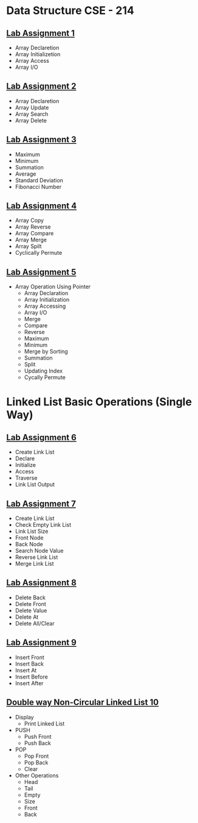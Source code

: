 # Data Structure CSE - 214

## [Lab Assignment 1](lab1)
* Array Declaretion 
* Array Initializetion 
* Array Access
* Array I/O

## [Lab Assignment 2](lab2)
* Array Declaretion 
* Array Update
* Array Search
* Array Delete

## [Lab Assignment 3](lab3)
* Maximum 
* Minimum
* Summation
* Average
* Standard Deviation
* Fibonacci Number

## [Lab Assignment 4](lab4)
* Array Copy
* Array Reverse
* Array Compare
* Array Merge
* Array Spilt
* Cyclically Permute

## [Lab Assignment 5](lab5)
* Array Operation Using Pointer
  - Array Declaration
  - Array Initialization 
  - Array Accessing 
  - Array I/O 
  - Merge
  - Compare
  - Reverse
  - Maximum
  - Minimum
  - Merge by Sorting
  - Summation
  - Split
  - Updating Index
  - Cycally Permute



# Linked List Basic Operations (Single Way)

## [Lab Assignment 6](lab6)
* Create Link List
* Declare 
* Initialize
* Access
* Traverse
* Link List Output

## [Lab Assignment 7](lab7)
* Create Link List
* Check Empty Link List
* Link List Size
* Front Node
* Back Node
* Search Node Value
* Reverse Link List
* Merge Link List

## [Lab Assignment 8](lab8)
* Delete Back
* Delete Front
* Delete Value
* Delete At
* Delete All/Clear

## [Lab Assignment 9](lab9)
* Insert Front
* Insert Back
* Insert At
* Insert Before
* Insert After

## [Double way Non-Circular Linked List 10](lab10)
* Display
  - Print Linked List
* PUSH
  - Push Front
  - Push Back
* POP
  - Pop Front
  - Pop Back
  - Clear
* Other Operations
  - Head
  - Tail
  - Empty
  - Size
  - Front
  - Back

